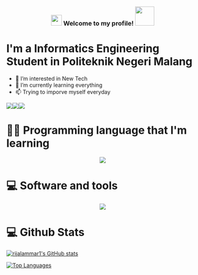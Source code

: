 <h3 align="center">
<img src="https://media.giphy.com/media/hvRJCLFzcasrR4ia7z/giphy.gif" width="28">
Welcome to my profile! <img src="https://media.giphy.com/media/12oufCB0MyZ1Go/giphy.gif" width="50">
</h3>

# I'm a Informatics Engineering Student in Politeknik Negeri Malang

- 👀 I’m interested in New Tech
- 🌱 I’m currently learning everything 
- 📫 Trying to imporve myself everyday

<a href="https://www.github.com/rijalammar1" target="_blank" rel="noreferrer"><img
src="https://img.shields.io/github/followers/rijalammar1?logo=github&style=for-the-badge&color=3382ed&labelColor=000000" /></a><a href="https://www.twitter.com/tukangesdoger" target="_blank" rel="noreferrer"><img
src="https://img.shields.io/twitter/follow/tukangesdoger?logo=twitter&style=for-the-badge&color=3382ed&labelColor=000000"
/></a><a href="https://www.twitch.tv/hutzmanz" target="_blank" rel="noreferrer"><img
src="https://img.shields.io/twitch/status/raihanhd?logo=twitchsx&style=for-the-badge&color=3382ed&labelColor=000000&label=TWITCH+STATUS" /></a>



# 👨‍💻 Programming language that I'm learning
<p align="center">
  <a href="https://skillicons.dev">
    <img src="https://skillicons.dev/icons?i=java,css,nodejs,php,react,html,androidstudio,flutter,py" />
  </a>
</p>


# 💻 Software and tools
<p align="center">
  <a href="https://skillicons.dev">
    <img src="https://skillicons.dev/icons?i=vscode,laravel,stackoverflow,figma" />
  </a>
</p>

# 💻 Github Stats
<a href="http://www.github.com/rijalammar1"><img src="https://github-readme-stats.vercel.app/api?username=rijalammar1&show_icons=true&hide=&count_private=true&title_color=3382ed&text_color=ffffff&icon_color=3382ed&bg_color=000000&hide_border=true&show_icons=true" alt="rijalammar1's GitHub stats" /></a>

<a href="https://github.com/rijalammar1" align="left"><img src="https://github-readme-stats.vercel.app/api/top-langs/?username=rijalammar1&langs_count=10&title_color=3382ed&text_color=ffffff&icon_color=3382ed&bg_color=000000&hide_border=true&locale=en&custom_title=Top%20%Languages" alt="Top Languages" /></a>


